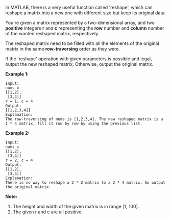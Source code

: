In MATLAB, there is a very useful function called 'reshape', which can reshape a matrix into a new one with different size but keep its original data.

You're given a matrix represented by a two-dimensional array, and two **positive** integers **r** and **c** representing the **row** number and **column** number of the wanted reshaped matrix, respectively.

The reshaped matrix need to be filled with all the elements of the original matrix in the same **row-traversing** order as they were.

If the 'reshape' operation with given parameters is possible and legal, output the new reshaped matrix; Otherwise, output the original matrix.

**Example 1:**
```
Input:
nums =
[[1,2],
 [3,4]]
r = 1, c = 4
Output:
[[1,2,3,4]]
Explanation:
The row-traversing of nums is [1,2,3,4]. The new reshaped matrix is a 1 * 4 matrix, fill it row by row by using the previous list.
```
**Example 2:**
```
Input:
nums =
[[1,2],
 [3,4]]
r = 2, c = 4
Output:
[[1,2],
 [3,4]]
Explanation:
There is no way to reshape a 2 * 2 matrix to a 2 * 4 matrix. So output the original matrix.
```
**Note:**
1. The height and width of the given matrix is in range [1, 100].
2. The given r and c are all positive.
